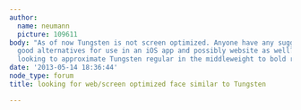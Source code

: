 ```yaml
---
author:
  name: neumann
  picture: 109611
body: "As of now Tungsten is not screen optimized. Anyone have any suggestions for
  good alternatives for use in an iOS app and possibly website as well?\r\n\r\nI'm
  looking to approximate Tungsten regular in the middleweight to bold range.\r\n\r\n"
date: '2013-05-14 18:36:44'
node_type: forum
title: looking for web/screen optimized face similar to Tungsten

---
```

